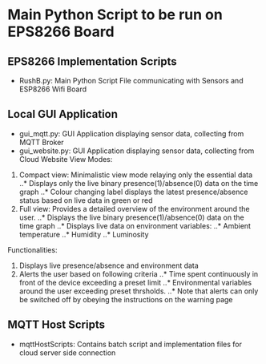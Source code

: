 # Main Python Script to be run on EPS8266 Board



## EPS8266 Implementation Scripts 
- RushB.py: Main Python Script File communicating with Sensors and ESP8266 Wifi Board 

## Local GUI Application
- gui_mqtt.py: GUI Application displaying sensor data, collecting from MQTT Broker 
- gui_website.py: GUI Application displaying sensor data, collecting from Cloud Website
View Modes:
1. Compact view: Minimalistic view mode relaying only the essential data
 ..* Displays only the live binary presence(1)/absence(0) data on the time graph 
 ..* Colour changing label displays the latest presence/absence status based on live data in green or red
2. Full view: Provides a detailed overview of the environment around the user.
 ..* Displays the live binary presence(1)/absence(0) data on the time graph
 ..* Displays live data on environment variables:
 ..* Ambient temperature
 ..* Humidity
 ..* Luminosity
             
Functionalities:
1. Displays live presence/absence and environment data
2. Alerts the user based on following criteria
 ..* Time spent continuously in front of the device exceeding a preset limit
 ..* Environmental variables around the user exceeding preset thrsholds.
 ..* Note that alerts can only be switched off by obeying the instructions on the warning page

## MQTT Host Scripts 
- mqttHostScripts: Contains batch script and implementation files for cloud server side connection

